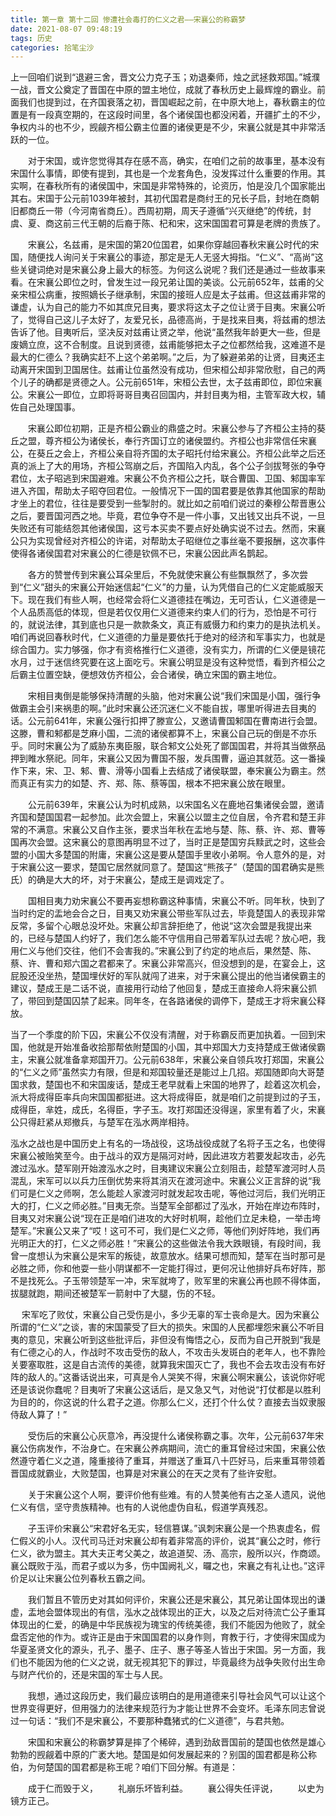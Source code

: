 ```yaml
---
title: 第一章 第十二回 惨遭社会毒打的仁义之君——宋襄公的称霸梦
date: 2021-08-07 09:48:19
tags: 历史
categories: 拾笔尘沙
---
```

上一回咱们说到“退避三舍，晋文公力克子玉；劝退秦师，烛之武拯救郑国。”城濮一战，晋文公奠定了晋国在中原的盟主地位，成就了春秋历史上最辉煌的霸业。前面我们也提到过，在齐国衰落之初，晋国崛起之前，在中原大地上，春秋霸主的位置是有一段真空期的，在这段时间里，各个诸侯国也都没闲着，开疆扩土的不少，争权内斗的也不少，觊觎齐桓公霸主位置的诸侯更是不少，宋襄公就是其中非常活跃的一位。

　　对于宋国，或许您觉得其存在感不高，确实，在咱们之前的故事里，基本没有宋国什么事情，即使有提到，其也是一个龙套角色，没发挥过什么重要的作用。其实啊，在春秋所有的诸侯国中，宋国是非常特殊的，论资历，怕是没几个国家能出其右。宋国于公元前1039年被封，其初代国君是商纣王的兄长子启，封地在商朝旧都商丘一带（今河南省商丘）。西周初期，周天子遵循“兴灭继绝”的传统，封虞、夏、商这前三代王朝的后裔于陈、杞和宋，这宋国国君可算是老牌的贵族了。

　　宋襄公，名兹甫，是宋国的第20位国君，如果你穿越回春秋宋襄公时代的宋国，随便找人询问关于宋襄公的事迹，那定是无人无竖大拇指。“仁义”、“高尚”这些关键词绝对是宋襄公身上最大的标签。为何这么说呢？我们还是通过一些故事来看。在宋襄公即位之时，曾发生过一段兄弟让国的美谈。公元前652年，兹甫的父亲宋桓公病重，按照嫡长子继承制，宋国的接班人应是太子兹甫。但这兹甫非常的谦虚，认为自己的能力不如其庶兄目夷，要求将这太子之位让贤于目夷。宋襄公听了，觉得自己这儿子太好了，友爱兄长，品德高尚，于是找来目夷，将兹甫的想法告诉了他。目夷听后，坚决反对兹甫让贤之举，他说“虽然我年龄更大一些，但是废嫡立庶，这不合制度。且说到贤德，兹甫能够把太子之位都然给我，这难道不是最大的仁德么？我确实赶不上这个弟弟啊。”之后，为了躲避弟弟的让贤，目夷还主动离开宋国到卫国居住。兹甫让位虽然没有成功，但宋桓公却非常欣慰，自己的两个儿子的确都是贤德之人。公元前651年，宋桓公去世，太子兹甫即位，即位宋襄公。宋襄公一即位，立即将哥哥目夷召回国内，并封目夷为相，主管军政大权，辅佐自己处理国事。

　　宋襄公即位初期，正是齐桓公霸业的鼎盛之时。宋襄公参与了齐桓公主持的葵丘之盟，尊齐桓公为诸侯长，奉行齐国订立的诸侯盟约。齐桓公也非常信任宋襄公，在葵丘之会上，齐桓公亲自将齐国的太子昭托付给宋襄公。齐桓公此举之后还真的派上了大的用场，齐桓公驾崩之后，齐国陷入内乱，各个公子剑拔弩张的争夺君位，太子昭逃到宋国避难。宋襄公不负齐桓公之托，联合曹国、卫国、邾国率军进入齐国，帮助太子昭夺回君位。一般情况下一国的国君要是依靠其他国家的帮助才坐上的君位，往往是要受到一些掣肘的。就比如之前咱们说过的秦穆公帮晋惠公之后，要晋国河西之地。毕竟，君位争夺不是一件小事，又出钱又出兵不说，一旦失败还有可能结怨其他诸侯国，这亏本买卖不要点好处确实说不过去。然而，宋襄公只为实现曾经对齐桓公的许诺，对帮助太子昭继位之事丝毫不要报酬，这次事件使得各诸侯国君对宋襄公的仁德是钦佩不已，宋襄公因此声名鹊起。

　　各方的赞誉传到宋襄公耳朵里后，不免就使宋襄公有些飘飘然了，多次尝到“仁义”甜头的宋襄公开始迷信起“仁义”的力量，认为凭借自己的仁义定能威服天下。现在我们有些人啊，也经常会将仁义道德挂在嘴边，无可否认，仁义道德是一个人品质高低的体现，但是若仅仅用仁义道德来约束人们的行为，恐怕是不可行的，就说法律，其到底也只是一款款条文，真正有威慑力和约束力的是执法机关。咱们再说回春秋时代，仁义道德的力量是要依托于绝对的经济和军事实力，也就是综合国力。实力够强，你才有资格推行仁义道德，没有实力，所谓的仁义便是镜花水月，过于迷信终究要在这上面吃亏。宋襄公明显是没有这种觉悟，看到齐桓公之后霸主位置空缺，便想效仿齐桓公，会合诸侯，确立宋国的霸主地位。

　　宋相目夷倒是能够保持清醒的头脑，他对宋襄公说“我们宋国是小国，强行争做霸主会引来祸患的啊。”此时宋襄公还沉迷仁义不能自拔，哪里听得进去目夷的话。公元前641年，宋襄公强行扣押了滕宣公，又邀请曹国邾国在曹南进行会盟。这滕，曹和邾都是芝麻小国，二流的诸侯都算不上，宋襄公自己玩的倒是不亦乐乎。同时宋襄公为了威胁东夷臣服，联合邾文公处死了鄫国国君，并将其当做祭品押到睢水祭祀。同年，宋襄公又因为曹国不服，发兵围曹，逼迫其就范。这一番操作下来，宋、卫、邾、曹、滑等小国看上去结成了诸侯联盟，奉宋襄公为霸主。然而真正有实力的如楚、齐、郑、陈、蔡等国，根本不把宋襄公放在眼里。

　　公元前639年，宋襄公认为时机成熟，以宋国名义在鹿地召集诸侯会盟，邀请齐国和楚国国君一起参加。此次会盟上，宋襄公以盟主之位自居，令齐君和楚王非常的不满意。宋襄公又自作主张，要求当年秋在盂地与楚、陈、蔡、许、郑、曹等国再次会盟。这宋襄公的意图再明显不过了，当时正是楚国穷兵黩武之时，这些会盟的小国大多楚国的附庸，宋襄公这是要从楚国手里收小弟啊。令人意外的是，对于宋襄公这一要求，楚国它居然就同意了。楚国这“熊孩子”（楚国的国君确实是熊氏）的确是大大的坏，对于宋襄公，楚成王是调戏定了。

　　国相目夷力劝宋襄公不要再妄想称霸这种事情，宋襄公不听。同年秋，快到了当时约定的盂地会合之日，目夷又劝宋襄公带些军队过去，毕竟楚国人的表现非常反常，多留个心眼总没坏处。宋襄公却言辞拒绝了，他说“这次会盟是我提出来的，已经与楚国人约好了，我们怎么能不守信用自己带着军队过去呢？放心吧，我用仁义与他们交往，他们不会害我的。”宋襄公到了约定的地点后，果然楚、陈、蔡、许、曹和郑六国之君都来了。宋襄公非常高兴，但没想到的是，在宴会上，这屁股还没坐热，楚国埋伏好的军队就闯了进来，对于宋襄公提出的他当诸侯霸主的建议，楚成王是二话不说，直接用行动给了他回复，楚成王直接命人将宋襄公抓了，带回到楚国囚禁了起来。同年冬，在各路诸侯的调停下，楚成王才将宋襄公释放。

当了一个季度的阶下囚，宋襄公不仅没有清醒，对于称霸反而更加执着。一回到宋国，他就是开始准备收拾那帮依附楚国的小国，其中郑国大力支持楚成王做诸侯霸主，宋襄公就准备拿郑国开刀。公元前638年，宋襄公亲自领兵攻打郑国，宋襄公的“仁义之师”虽然实力有限，但是和郑国较量还是能过上几招。郑国随即向大哥楚国求救，楚国也不和宋国废话，楚成王老早就看上宋国的地界了，趁着这次机会，派大将成得臣率兵向宋国国都挺进。这大将成得臣，就是咱们之前提到过的子玉，成得臣，芈姓，成氏，名得臣，字子玉。攻打郑国还没得逞，家里有着了火，宋襄公只得赶紧从郑撤兵，与楚军在泓水两岸相持。

泓水之战也是中国历史上有名的一场战役，这场战役成就了名将子玉之名，也使得宋襄公被贻笑至今。由于战斗的双方是隔河对峙，因此进攻方若要发起攻击，必先渡过泓水。楚军刚开始渡泓水之时，目夷建议宋襄公立刻阻击，趁楚军渡河时人员混乱，宋军可以以兵力压倒优势来将其消灭在渡河途中。宋襄公义正言辞的说“我们可是仁义之师啊，怎么能趁人家渡河时就发起攻击呢，等他过河后，我们光明正大的打，仁义之师必胜。”目夷无奈。当楚军全部都过了泓水，开始在岸边布阵时，目夷又对宋襄公说“现在正是咱们进攻的大好时机啊，趁他们立足未稳，一举击垮楚军。”宋襄公又来了“哎！这可不可，我们是仁义之师，等他们列好阵地，我们再光明正大的打，仁义之师必胜！”宋襄公的这些做法令我大跌眼镜，有段时间，我曾一度想认为宋襄公是宋军的叛徒，故意放水。结果可想而知，楚军在当时那可是必胜之师，你和他耍一些小阴谋都不一定能打得过，更何况让他排好兵布好阵，那不是找死么。子玉带领楚军一冲，宋军就垮了，败军里的宋襄公再也顾不得体面，拔腿就跑，期间还被楚军一箭射中了大腿，伤的不轻。

　 宋军吃了败仗，宋襄公自己受伤是小，多少无辜的军士丧命是大。因为宋襄公所谓的“仁义”之谈，害的宋国蒙受了巨大的损失。宋国的人民都埋怨宋襄公不听目夷的意见，宋襄公听到这些批评后，非但没有悔悟之心，反而为自己开脱到“我是有仁德之心的人，作战时不攻击受伤的敌人，不攻击头发斑白的老年人，也不靠险关要塞取胜，这是自古流传的美德，就算我宋国灭亡了，我也不会去攻击没有布好阵的敌人的。”这番话说出来，可真是令人哭笑不得，宋襄公啊宋襄公，该说你好呢还是该说你蠢呢？目夷听了宋襄公这话后，是又急又气，对他说“打仗都是以胜利为目的的，你这说的什么君子之道。你那么仁义，还打个什么仗？直接去当奴隶服侍敌人算了！”

　　受伤后的宋襄公心灰意冷，再没提什么诸侯称霸之事。次年，公元前637年宋襄公伤病发作，不治身亡。在宋襄公养病期间，流亡的重耳曾经过宋国，宋襄公依然遵守着仁义之道，隆重接待了重耳，并赠送了重耳八十匹好马，后来重耳带领着晋国成就霸业，大败楚国，也算是对宋襄公的在天之灵有了些许安慰。

　　关于宋襄公这个人啊，要评价他有些难。有的人赞美他有古之圣人遗风，说他仁义有信，坚守贵族精神。也有的人说他虚伪自私，假道学真残忍。

　　子玉评价宋襄公“宋君好名无实，轻信篡谋。”讽刺宋襄公是一个热衷虚名，假仁假义的小人。汉代司马迁对宋襄公却有着非常高的评价，说其“襄公之时，修行仁义，欲为盟主。其大夫正考父美之，故追道契、汤、高宗，殷所以兴，作商颂。襄公既败于泓，而君子或以为多，伤中国阙礼义，曪之也，宋襄之有礼让也。”这评价足以让宋襄公位列春秋五霸之间。

　　我们暂且不管历史对其如何评价，宋襄公还是宋襄公，其兄弟让国体现出的谦虚，盂地会盟体现出的有信，泓水之战体现出的正大，以及之后对待流亡公子重耳体现出的仁爱，的确是中华民族视为瑰宝的传统美德，我们不能因为他败了，就全盘否定他的作为。或许正是由于宋国国君的以身作则，育教于行，才使得宋国成为华夏圣贤文化的源头，孔子、墨子、庄子、惠子等圣人皆出于宋国。另一方面，我们也不能因为他的仁义之说，就无视其犯下的罪过，毕竟最终为战争失败付出生命与财产代价的，还是宋国的军士与人民。

　　我想，通过这段历史，我们最应该明白的是用道德来引导社会风气可以让这个世界变得更好，但用强力的法律来规范行为才能让世界不会变坏。毛泽东同志曾说过一句话：“我们不是宋襄公，不要那种蠢猪式的仁义道德”，与君共勉。

　　宋国和宋襄公的称霸梦算是摔了个稀碎，遇到劲敌晋国前的楚国也依然是雄心勃勃的觊觎着中原的广袤大地。楚国是如何发展起来的？别国的国君都是称公称伯，为何楚国的国君都是称王呢？咱们下回分解。有道是：

　　成于仁而毁于义，
　　礼崩乐坏皆利益。
　　襄公得失任评说，
　　以史为镜方正己。